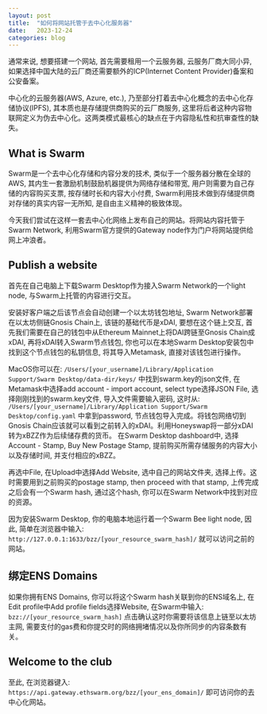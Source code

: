 ```yaml
---
layout: post
title:  "如何将网站托管于去中心化服务器"
date:   2023-12-24
categories: blog
---
```


通常来说, 想要搭建一个网站, 首先需要租用一个云服务器, 云服务厂商大同小异, 如果选择中国大陆的云厂商还需要额外的ICP(Internet Content Provider)备案和公安备案。

中心化的云服务器(AWS, Azure, etc.), 乃至部分打着去中心化概念的去中心化存储协议(IPFS), 其本质也是存储提供商购买的云厂商服务, 这里将后者这种内容物联网定义为伪去中心化。这两类模式最核心的缺点在于内容隐私性和抗审查性的缺失。

## What is Swarm
Swarm是一个去中心化存储和内容分发的技术, 类似于一个服务器分散在全球的AWS, 其内生一套激励机制鼓励机器提供为网络存储和带宽, 用户则需要为自己存储的内容购买支票, 按存储时长和内容大小付费, Swarm利用技术做到存储提供商对存储的真实内容一无所知, 是自由主义精神的极致体现。

今天我们尝试在这样一套去中心化网络上发布自己的网站。将网站内容托管于Swarm Network, 利用Swarm官方提供的Gateway node作为门户将网站提供给网上冲浪者。

## Publish a website
首先在自己电脑上下载Swarm Desktop作为接入Swarm Network的一个light node, 与Swarm上托管的内容进行交互。

安装好客户端之后该节点会自动创建一个以太坊钱包地址, Swarm Network部署在以太坊侧链Gnosis Chain上, 该链的基础代币是xDAI, 要想在这个链上交互, 首先我们需要在自己的钱包中从Ethereum Mainnet上将DAI跨链至Gnosis Chain成xDAI, 再将xDAI转入Swarm节点钱包, 你也可以在本地Swarm Desktop安装包中找到这个节点钱包的私钥信息, 将其导入Metamask, 直接对该钱包进行操作。

MacOS你可以在:
`/Users/[your_username]/Library/Application Support/Swarm Desktop/data-dir/keys/`
中找到swarm.key的json文件, 在Metamask中选择add account - import account, select type选择JSON File, 选择刚刚找到的swarm.key文件, 导入文件需要输入密码, 这时从:
`/Users/[your_username]/Library/Application Support/Swarm Desktop/config.yaml`
中拿到password, 节点钱包导入完成。将钱包网络切到Gnosis Chain应该就可以看到之前转入的xDAI。利用Honeyswap将一部分xDAI转为xBZZ作为后续储存费的货币。
在Swarm Desktop dashboard中, 选择Account - Stamp, Buy New Postage Stamp, 提前购买所需存储服务的内容大小以及存储时间, 并支付相应的xBZZ。

再选中File, 在Upload中选择Add Website, 选中自己的网站文件夹, 选择上传。这时需要用到之前购买的postage stamp, then proceed with that stamp, 上传完成之后会有一个Swarm hash, 通过这个hash, 你可以在Swarm Network中找到对应的资源。

因为安装Swarm Desktop, 你的电脑本地运行着一个Swarm Bee light node, 因此, 简单在浏览器中输入:
`http://127.0.0.1:1633/bzz/[your_resource_swarm_hash]/`
就可以访问之前的网站。

## 绑定ENS Domains
如果你拥有ENS Domains, 你可以将这个Swarm hash关联到你的ENS域名上, 在Edit profile中Add profile fields选择Website, 在Swarm中输入:
`bzz://[your_resource_swarm_hash]`
点击确认这时你需要将该信息上链至以太坊主网, 需要支付的gas费和你提交时的网络拥堵情况以及你所同步的内容条数有关。

## Welcome to the club
至此, 在浏览器键入:
`https://api.gateway.ethswarm.org/bzz/[your_ens_domain]/`
即可访问你的去中心化网站。
